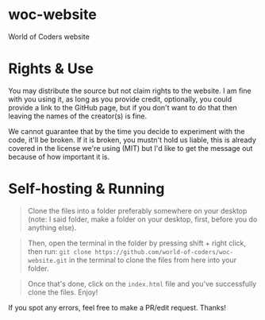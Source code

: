# woc-website
World of Coders website

# Rights & Use
You may distribute the source but not claim rights to the website. I am fine with you using it, as long as you provide credit, optionally, you could provide a link to the GitHub page, but if you don't want to do that then leaving the names of the creator(s) is fine.

We cannot guarantee that by the time you decide to experiment with the code, it'll be broken. If it is broken, you mustn't hold us liable,
this is already covered in the license we're using (MIT) but I'd like to get the message out because of how important it is.

# Self-hosting & Running
> Clone the files into a folder preferably somewhere on your desktop 
(note: I said folder, make a folder on your desktop, first, before you do anything else). 

> Then, open the terminal in the folder by pressing shift + right click, then run: `git clone https://github.com/world-of-coders/woc-website.git` in the terminal to clone the files from here into your folder.

> Once that's done, click on the `index.html` file and you've successfully clone the files. Enjoy!

If you spot any errors, feel free to make a PR/edit request. Thanks!
